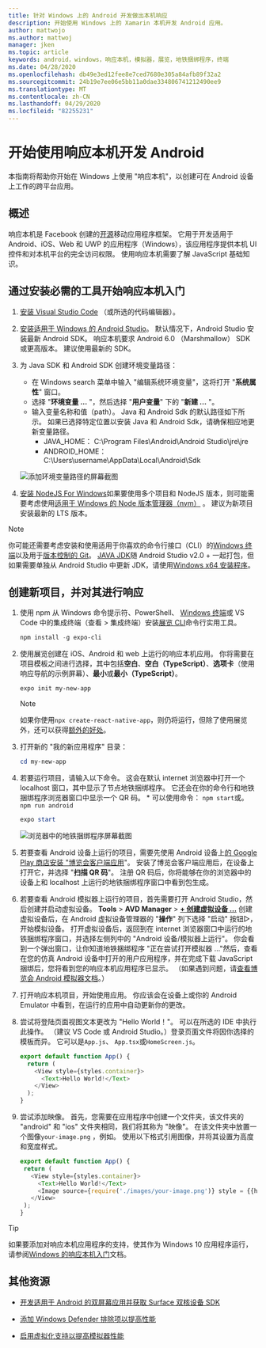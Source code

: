 ```yaml
---
title: 针对 Windows 上的 Android 开发做出本机响应
description: 开始使用 Windows 上的 Xamarin 本机开发 Android 应用。
author: mattwojo
ms.author: mattwoj
manager: jken
ms.topic: article
keywords: android，windows，响应本机，模拟器，展览，地铁捆绑程序，终端
ms.date: 04/28/2020
ms.openlocfilehash: db49e3ed12fee8e7ced7680e305a84afb89f32a2
ms.sourcegitcommit: 24b19e7ee06e5bb11a0dae334806741212490ee9
ms.translationtype: MT
ms.contentlocale: zh-CN
ms.lasthandoff: 04/29/2020
ms.locfileid: "82255231"
---
```

# <a name="get-started-developing-for-android-using-react-native"></a>开始使用响应本机开发 Android

本指南将帮助你开始在 Windows 上使用 "响应本机"，以创建可在 Android 设备上工作的跨平台应用。

## <a name="overview"></a>概述

响应本机是 Facebook 创建的[开源](https://github.com/facebook/react-native)移动应用程序框架。 它用于开发适用于 Android、iOS、Web 和 UWP 的应用程序（Windows），该应用程序提供本机 UI 控件和对本机平台的完全访问权限。 使用响应本机需要了解 JavaScript 基础知识。

## <a name="get-started-with-react-native-by-installing-required-tools"></a>通过安装必需的工具开始响应本机入门

1. [安装 Visual Studio Code](https://code.visualstudio.com) （或所选的代码编辑器）。

2. [安装适用于 Windows 的 Android Studio](https://developer.android.com/studio)。 默认情况下，Android Studio 安装最新 Android SDK。 响应本机要求 Android 6.0 （Marshmallow） SDK 或更高版本。 建议使用最新的 SDK。

3. 为 Java SDK 和 Android SDK 创建环境变量路径：
    - 在 Windows search 菜单中输入 "编辑系统环境变量"，这将打开 "**系统属性**" 窗口。
    - 选择 "**环境变量 ...** "，然后选择 "**用户变量**" 下的 "**新建 ...** "。
    - 输入变量名称和值（path）。 Java 和 Android Sdk 的默认路径如下所示。 如果已选择特定位置以安装 Java 和 Android Sdk，请确保相应地更新变量路径。
        - JAVA_HOME： C:\Program Files\Android\Android Studio\jre\jre
        - ANDROID_HOME： C:\Users\username\AppData\Local\Android\Sdk

    ![添加环境变量路径的屏幕截图](../images/add-environmental-variable-path.png)

4. [安装 NodeJS For Windows](https://nodejs.org/en/)如果要使用多个项目和 NodeJS 版本，则可能需要考虑使用[适用于 Windows 的 Node 版本管理器（nvm）](https://github.com/coreybutler/nvm-windows#node-version-manager-nvm-for-windows) 。 建议为新项目安装最新的 LTS 版本。

> [!NOTE]
> 你可能还需要考虑安装和使用适用于你喜欢的命令行接口（CLI）的[Windows 终端](https://www.microsoft.com/p/windows-terminal-preview/9n0dx20hk701?activetab=pivot:overviewtab)以及用于[版本控制的 Git](https://git-scm.com/downloads)。 [JAVA JDK](https://www.oracle.com/java/technologies/javase-downloads.html)随 Android Studio v2.0 + 一起打包，但如果需要单独从 Android Studio 中更新 JDK，请使用[Windows x64 安装程序](https://www.oracle.com/java/technologies/javase-jdk14-downloads.html)。

## <a name="create-a-new-project-with-react-native"></a>创建新项目，并对其进行响应

1. 使用 npm 从 Windows 命令提示符、PowerShell、 [Windows 终端](https://www.microsoft.com/p/windows-terminal-preview/9n0dx20hk701?activetab=pivot:overviewtab)或 VS Code 中的集成终端（查看 > 集成终端）安装[展览 CLI](https://docs.expo.io/versions/latest/)命令行实用工具。

    ```powershell
    npm install -g expo-cli
    ```

2. 使用展览创建在 iOS、Android 和 web 上运行的响应本机应用。 你将需要在项目模板之间进行选择，其中包括**空白**、**空白（TypeScript）**、**选项卡**（使用响应导航的示例屏幕）、**最小**或**最小（TypeScript）**。

    ```powershell
    expo init my-new-app
    ```

    > [!NOTE]
    > 如果你使用`npx create-react-native-app`，则仍将运行，但除了使用展览外，还可以获得[额外的好处](https://github.com/react-native-community/discussions-and-proposals/issues/23)。

3. 打开新的 "我的新应用程序" 目录：

    ```powershell
    cd my-new-app
    ```

4. 若要运行项目，请输入以下命令。 这会在默认 internet 浏览器中打开一个 localhost 窗口，其中显示了节点地铁捆绑程序。 它还会在你的命令行和地铁捆绑程序浏览器窗口中显示一个 QR 码。 * 可以使用命令： `npm start`或。 `npm run android`

     ```powershell
    expo start
    ```

    ![浏览器中的地铁捆绑程序屏幕截图](../images/metro-bundler.png)

5. 若要查看 Android 设备上运行的项目，需要先使用 Android 设备上[的 Google Play 商店安装 "博览会客户端应用](https://play.google.com/store/apps/details?id=host.exp.exponent&hl=en_US)"。 安装了博览会客户端应用后，在设备上打开它，并选择 "**扫描 QR 码**"。 注册 QR 码后，你将能够在你的浏览器中的设备上和 localhost 上运行的地铁捆绑程序窗口中看到包生成。

6. 若要查看 Android 模拟器上运行的项目，首先需要打开 Android Studio，然后创建并启动虚拟设备。 **Tools** > **AVD Manager** > **[+ 创建虚拟设备 ...](https://developer.android.com/studio/run/managing-avds#createavd)** 创建虚拟设备后，在 Android 虚拟设备管理器的 "**操作**" 列下选择 "启动" 按钮▷，开始模拟设备。 打开虚拟设备后，返回到在 internet 浏览器窗口中运行的地铁捆绑程序窗口，并选择左侧列中的 "Android 设备/模拟器上运行"。 你会看到一个弹出窗口，让你知道地铁捆绑程序 "正在尝试打开模拟器 ..."然后，查看在您的仿真 Android 设备中打开的用户应用程序，并在完成下载 JavaScript 捆绑后，您将看到您的响应本机应用程序已显示。 （如果遇到问题，请[查看博览会 Android 模拟器文档](https://docs.expo.io/workflow/android-studio-emulator/)。）

7. 打开响应本机项目，开始使用应用。 你应该会在设备上或你的 Android Emulator 中看到，在运行的应用中自动更新你的更改。

8. 尝试将登陆页面视图文本更改为 "Hello World！"。 可以在所选的 IDE 中执行此操作。 （建议 VS Code 或 Android Studio。）登录页面文件将因你选择的模板而异。 它可以是`App.js`、 `App.tsx`或`HomeScreen.js`。

    ```typescript
    export default function App() {
      return (
        <View style={styles.container}>
          <Text>Hello World!</Text>
        </View>
      );
    }
    ```

9. 尝试添加映像。 首先，您需要在应用程序中创建一个文件夹，该文件夹的 "android" 和 "ios" 文件夹相同，我们将其称为 "映像"。 在该文件夹中放置一个图像`your-image.png` ，例如。 使用以下格式引用图像，并将其设置为高度和宽度样式。

     ```typescript
    export default function App() {
      return (
        <View style={styles.container}>
          <Text>Hello World!</Text>
          <Image source={require('./images/your-image.png')} style = {{height: 200, width: 250, }} />
        </View>
      );
    }
    ```

> [!TIP]
> 如果要添加对响应本机应用程序的支持，使其作为 Windows 10 应用程序运行，请参阅[Windows 的响应本机入门](https://microsoft.github.io/react-native-windows/docs/getting-started)文档。

## <a name="additional-resources"></a>其他资源

- [开发适用于 Android 的双屏幕应用并获取 Surface 双核设备 SDK](https://docs.microsoft.com/dual-screen/android/)

- [添加 Windows Defender 排除项以提高性能](defender-settings.md)

- [启用虚拟化支持以提高模拟器性能](emulator.md#enable-virtualization-support)
